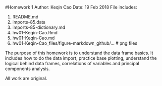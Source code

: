 #Homework 1
Author: Keqin Cao
Date: 19 Feb 2018
File includes: 
1. README.md
2. imports-85.data
3. imports-85-dictionary.md
4. hw01-Keqin-Cao.Rmd
5. hw01-Keqin-Cao.md
6. hw01-Keqin-Cao_files/figure-markdown_github/... # png files

The purpose of this homework is to understand the data frame basics. It includes how to do the data import, practice base plotting, understand the logical behind data frames, correlations of variables and principal components analysis. 

All work are original. 